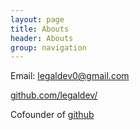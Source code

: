 ```yaml
---
layout: page
title: Abouts
header: Abouts
group: navigation
---
```


Email: <legaldev0@gmail.com>

[github.com/legaldev/](http://github.com/legaldev/)

Cofounder of [github](http://github.com)
